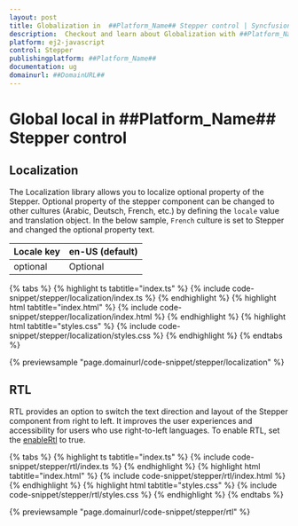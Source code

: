 ```yaml
---
layout: post
title: Globalization in  ##Platform_Name## Stepper control | Syncfusion
description:  Checkout and learn about Globalization with ##Platform_Name## Stepper control of Syncfusion Essential JS 2 and more details.
platform: ej2-javascript
control: Stepper
publishingplatform: ##Platform_Name##
documentation: ug
domainurl: ##DomainURL##
---
```


# Global local in ##Platform_Name## Stepper control

## Localization

The Localization library allows you to localize optional property of the Stepper. Optional property of the stepper component can be changed to other cultures (Arabic, Deutsch, French, etc.) by defining the `locale` value and translation object. In the below sample, `French` culture is set to Stepper and changed the optional property text.

Locale key |en-US (default)
-----|-----
optional | Optional

{% tabs %}
{% highlight ts tabtitle="index.ts" %}
{% include code-snippet/stepper/localization/index.ts %}
{% endhighlight %}
{% highlight html tabtitle="index.html" %}
{% include code-snippet/stepper/localization/index.html %}
{% endhighlight %}
{% highlight html tabtitle="styles.css" %}
{% include code-snippet/stepper/localization/styles.css %}
{% endhighlight %}
{% endtabs %}

{% previewsample "page.domainurl/code-snippet/stepper/localization" %}

## RTL

RTL provides an option to switch the text direction and layout of the Stepper component from right to left. It improves the user experiences and accessibility for users who use right-to-left languages. To enable RTL, set the [enableRtl](https://ej2.syncfusion.com/documentation/api/stepper#enablertl) to true.

{% tabs %}
{% highlight ts tabtitle="index.ts" %}
{% include code-snippet/stepper/rtl/index.ts %}
{% endhighlight %}
{% highlight html tabtitle="index.html" %}
{% include code-snippet/stepper/rtl/index.html %}
{% endhighlight %}
{% highlight html tabtitle="styles.css" %}
{% include code-snippet/stepper/rtl/styles.css %}
{% endhighlight %}
{% endtabs %}

{% previewsample "page.domainurl/code-snippet/stepper/rtl" %}